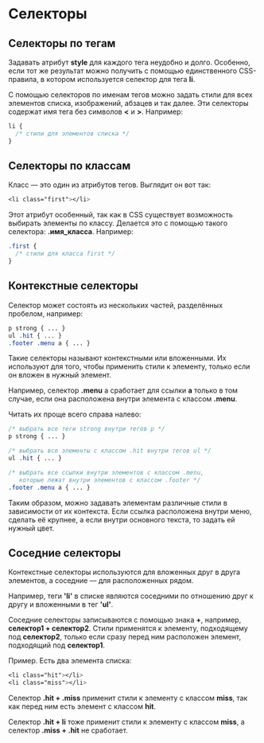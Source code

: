 # Селекторы

## Селекторы по тегам

Задавать атрибут __style__ для каждого тега неудобно и долго. Особенно, если тот же результат можно получить с помощью единственного CSS-правила, в котором используется селектор для тега __li__.

С помощью селекторов по именам тегов можно задать стили для всех элементов списка, изображений, абзацев и так далее. Эти селекторы содержат имя тега без символов **<** и **>**. Например:

```css
li {
  /* стили для элементов списка */
}
```

## Селекторы по классам

Класс — это один из атрибутов тегов. Выглядит он вот так:

```css
<li class="first"></li>
```
Этот атрибут особенный, так как в CSS существует возможность выбирать элементы по классу. Делается это с помощью такого селектора: __.имя_класса__. Например:
```css
.first {
  /* стили для класса first */
}
```
## Контекстные селекторы

Селектор может состоять из нескольких частей, разделённых пробелом, например:

```css
p strong { ... }
ul .hit { ... }
.footer .menu a { ... }
```

Такие селекторы называют контекстными или вложенными. Их используют для того, чтобы применить стили к элементу, только если он вложен в нужный элемент.

Например, селектор __.menu__ a сработает для ссылки __a__ только в том случае, если она расположена внутри элемента с классом __.menu__.

Читать их проще всего справа налево:

```css
/* выбрать все теги strong внутри тегов p */
p strong { ... }

/* выбрать все элементы с классом .hit внутри тегов ul */
ul .hit { ... }

/* выбрать все ссылки внутри элементов с классом .menu,
   которые лежат внутри элементов с классом .footer */
.footer .menu a { ... }

```

Таким образом, можно задавать элементам различные стили в зависимости от их контекста. Если ссылка расположена внутри меню, сделать её крупнее, а если внутри основного текста, то задать ей нужный цвет.

## Соседние селекторы

Контекстные селекторы используются для вложенных друг в друга элементов, а соседние — для расположенных рядом.

Например, теги __'li'__ в списке являются соседними по отношению друг к другу и вложенными в тег __'ul'__.

Соседние селекторы записываются с помощью знака __+__, например, __селектор1 + селектор2__. Стили применятся к элементу, подходящему под __селектор2__, только если сразу перед ним расположен элемент, подходящий под __селектор1__.

Пример. Есть два элемента списка:
```css
<li class="hit"></li>
<li class="miss"></li>
```
Селектор __.hit + .miss__ применит стили к элементу с классом __miss__, так как перед ним есть элемент с классом __hit__.

Селектор __.hit + li__ тоже применит стили к элементу с классом __miss__, а селектор __.miss + .hit__ не сработает.


